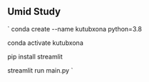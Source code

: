 ## Umid Study

`
conda create --name kutubxona python=3.8

conda activate kutubxona

pip install streamlit 

streamlit run main.py
`

